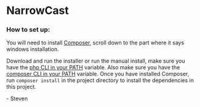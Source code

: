 # NarrowCast
### How to set up:
You will need to install [Composer]("https://getcomposer.org/doc/00-intro.md"), scroll down to the part where it says windows installation.

Download and run the installer or run the manual install, make sure you have the [php CLI in your PATH]("https://stackoverflow.com/questions/31291317/php-is-not-recognized-as-an-internal-or-external-command-in-command-prompt") variable. 
Also make sure you have the [composer CLI in your PATH]("https://www.computerhope.com/issues/ch000549.htm") variable.
Once you have installed Composer, run `composer install` in the project directory to install the dependencies in this project.

\- Steven
